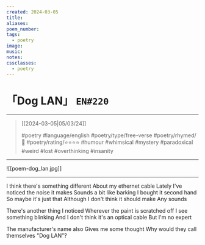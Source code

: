 ```yaml
---
created: 2024-03-05
title:
aliases:
poem_number:
tags:
  - poetry
image:
music:
notes:
cssclasses:
  - poetry
---
```

# 「Dog LAN」 `EN#220`

---

> [[2024-03-05|05/03/24]]
> 
> #poetry 
> #language/english 
> #poetry/type/free-verse 
> #poetry/rhymed/🔴 
> #poetry/rating/⭐⭐⭐⭐ 
> #humour #whimsical #mystery #paradoxical #weird #lost #overthinking #insanity 

---

![[poem-dog_lan.jpg]]

---

I think there's something different
About my ethernet cable
Lately I've noticed the noise it makes
Sounds a bit like barking
I bought it second hand
So maybe it's just that
Although I don't think it should make 
Any sounds

There's another thing I noticed
Wherever the paint is scratched off
I see something blinking
And I don't think it's an optical cable
But I'm no expert

The manufacturer's name also
Gives me some thought
Why would they call themselves
"Dog LAN"?